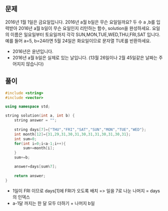 ## 문제
2016년 1월 1일은 금요일입니다. 2016년 a월 b일은 무슨 요일일까요? 두 수 a ,b를 입력받아 2016년 a월 b일이 무슨 요일인지 리턴하는 함수, solution을 완성하세요. 요일의 이름은 일요일부터 토요일까지 각각 SUN,MON,TUE,WED,THU,FRI,SAT
입니다. 예를 들어 a=5, b=24라면 5월 24일은 화요일이므로 문자열 TUE를 반환하세요.
- 2016년은 윤년입니다.
- 2016년 a월 b일은 실제로 있는 날입니다. (13월 26일이나 2월 45일같은 날짜는 주어지지 않습니다)

## 풀이
```c++
#include <string>
#include <vector>

using namespace std;

string solution(int a, int b) {
    string answer = "";
    
    string days[7]={"THU","FRI","SAT","SUN","MON","TUE","WED"};
    int month[12]={31,29,31,30,31,30,31,31,30,31,30,31};
    int sum=0;
    for(int i=0;i<a-1;i++){
        sum+=month[i];
    }
    sum+=b;

    answer=days[sum%7];
    
    return answer;
}
```
- 1일이 FRI 이므로 days[1]에 FRI가 오도록 배치 => 일을 7로 나눈 나머지 = days의 인덱스 
- a-1달 까지는 한 달 모두 더하기 + 나머지 b일
